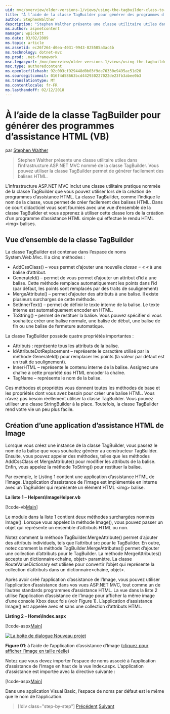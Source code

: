 ```yaml
---
uid: mvc/overview/older-versions-1/views/using-the-tagbuilder-class-to-build-html-helpers-vb
title: "À l’aide de la classe TagBuilder pour générer des programmes d’assistance HTML (VB) | Documents Microsoft"
author: StephenWalther
description: "Stephen Walther présente une classe utilitaire utiles dans l’infrastructure ASP.NET MVC nommé de la classe TagBuilder. Vous pouvez utiliser la classe TagBuilder à facilement..."
ms.author: aspnetcontent
manager: wpickett
ms.date: 03/02/2009
ms.topic: article
ms.assetid: ec26f264-d0ea-4031-9943-825505a3ac4b
ms.technology: dotnet-mvc
ms.prod: .net-framework
msc.legacyurl: /mvc/overview/older-versions-1/views/using-the-tagbuilder-class-to-build-html-helpers-vb
msc.type: authoredcontent
ms.openlocfilehash: 92c003cf929448d0b03f9de76330e9495ac51d20
ms.sourcegitcommit: 016f4d58663bcd442930227022de23fb3abee0b3
ms.translationtype: MT
ms.contentlocale: fr-FR
ms.lasthandoff: 02/12/2018
---
```

<a name="using-the-tagbuilder-class-to-build-html-helpers-vb"></a>À l’aide de la classe TagBuilder pour générer des programmes d’assistance HTML (VB)
====================
par [Stephen Walther](https://github.com/StephenWalther)

> Stephen Walther présente une classe utilitaire utiles dans l’infrastructure ASP.NET MVC nommé de la classe TagBuilder. Vous pouvez utiliser la classe TagBuilder permet de générer facilement des balises HTML.


L’infrastructure ASP.NET MVC inclut une classe utilitaire pratique nommée de la classe TagBuilder que vous pouvez utiliser lors de la création de programmes d’assistance HTML. La classe TagBuilder, comme l’indique le nom de la classe, vous permet de créer facilement des balises HTML. Dans ce court didacticiel vous sont fournies avec une vue d’ensemble de la classe TagBuilder et vous apprenez à utiliser cette classe lors de la création d’un programme d’assistance HTML simple qui effectue le rendu HTML &lt;img&gt; balises.

## <a name="overview-of-the-tagbuilder-class"></a>Vue d’ensemble de la classe TagBuilder

La classe TagBuilder est contenue dans l’espace de noms System.Web.Mvc. Il a cinq méthodes :

- AddCssClass() – vous permet d’ajouter une nouvelle *classe = « «* à une balise d’attribut.
- GenerateId() – permet de vous permet d’ajouter un attribut d’id à une balise. Cette méthode remplace automatiquement les points dans l’id (par défaut, les points sont remplacés par des traits de soulignement)
- MergeAttribute() – permet d’ajouter des attributs à une balise. Il existe plusieurs surcharges de cette méthode.
- SetInnerText() – permet de définir le texte interne de la balise. Le texte interne est automatiquement encoder en HTML.
- ToString() – permet de restituer la balise. Vous pouvez spécifier si vous souhaitez créer une balise normale, une balise de début, une balise de fin ou une balise de fermeture automatique.
  

La classe TagBuilder possède quatre propriétés importantes :

- Attributs : représente tous les attributs de la balise.
- IdAttributeDotReplacement – représente le caractère utilisé par la méthode GenerateId() pour remplacer les points (la valeur par défaut est un trait de soulignement).
- InnerHTML – représente le contenu interne de la balise. Assignez une chaîne à cette propriété *pas* HTML encoder la chaîne.
- TagName – représente le nom de la balise.

Ces méthodes et propriétés vous donnent toutes les méthodes de base et les propriétés dont vous avez besoin pour créer une balise HTML. Vous n’avez pas besoin réellement utiliser la classe TagBuilder. Vous pouvez utiliser une classe StringBuilder à la place. Toutefois, la classe TagBuilder rend votre vie un peu plus facile.

## <a name="creating-an-image-html-helper"></a>Création d’une application d’assistance HTML de Image

Lorsque vous créez une instance de la classe TagBuilder, vous passez le nom de la balise que vous souhaitez générer au constructeur TagBuilder. Ensuite, vous pouvez appeler des méthodes, telles que les méthodes AddCssClass et MergeAttribute() pour modifier les attributs de la balise. Enfin, vous appelez la méthode ToString() pour restituer la balise.

Par exemple, le Listing 1 contient une application d’assistance HTML de l’Image. L’application d’assistance de l’Image est implémentée en interne avec un TagBuilder qui représente un élément HTML &lt;img&gt; balise.

**La liste 1 – Helpers\ImageHelper.vb**

[!code-vb[Main](using-the-tagbuilder-class-to-build-html-helpers-vb/samples/sample1.vb)]

Le module dans la liste 1 contient deux méthodes surchargées nommés Image(). Lorsque vous appelez la méthode Image(), vous pouvez passer un objet qui représente un ensemble d’attributs HTML ou non.

Notez comment la méthode TagBuilder.MergeAttribute() permet d’ajouter des attributs individuels, tels que l’attribut src pour le TagBuilder. En outre, notez comment la méthode TagBuilder.MergeAttributes() permet d’ajouter une collection d’attributs pour le TagBuilder. La méthode MergeAttributes() accepte un dictionnaire&lt;chaîne, objet&gt; paramètre. La classe RouteValueDictionary est utilisée pour convertir l’objet qui représente la collection d’attributs dans un dictionnaire&lt;chaîne, objet&gt;.

Après avoir créé l’application d’assistance de l’Image, vous pouvez utiliser l’application d’assistance dans vos vues ASP.NET MVC, tout comme un de l’autres standards programmes d’assistance HTML. La vue dans la liste 2 utilise l’application d’assistance de l’Image pour afficher la même image d’une console Xbox deux fois (voir Figure 1). L’application d’assistance Image() est appelée avec et sans une collection d’attributs HTML.

**Listing 2 – Home\Index.aspx**

[!code-aspx[Main](using-the-tagbuilder-class-to-build-html-helpers-vb/samples/sample2.aspx)]


[![La boîte de dialogue Nouveau projet](using-the-tagbuilder-class-to-build-html-helpers-vb/_static/image1.jpg)](using-the-tagbuilder-class-to-build-html-helpers-vb/_static/image1.png)

**Figure 01**: à l’aide de l’application d’assistance d’Image ([cliquez pour afficher l’image en taille réelle](using-the-tagbuilder-class-to-build-html-helpers-vb/_static/image2.png))


Notez que vous devez importer l’espace de noms associé à l’application d’assistance de l’Image en haut de la vue Index.aspx. L’application d’assistance est importée avec la directive suivante :

[!code-aspx[Main](using-the-tagbuilder-class-to-build-html-helpers-vb/samples/sample3.aspx)]

Dans une application Visual Basic, l’espace de noms par défaut est le même que le nom de l’application.

>[!div class="step-by-step"]
[Précédent](creating-custom-html-helpers-vb.md)
[Suivant](creating-page-layouts-with-view-master-pages-vb.md)

